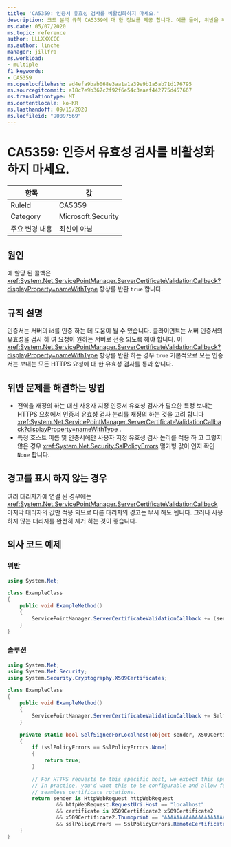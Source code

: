 ```yaml
---
title: 'CA5359: 인증서 유효성 검사를 비활성화하지 마세요.'
description: 코드 분석 규칙 CA5359에 대 한 정보를 제공 합니다. 예를 들어, 위반을 해결 하는 방법, 위반 하는 경우를 포함 합니다.
ms.date: 05/07/2020
ms.topic: reference
author: LLLXXXCCC
ms.author: linche
manager: jillfra
ms.workload:
- multiple
f1_keywords:
- CA5359
ms.openlocfilehash: ad4efa9bab068e3aa1a1a39e9b1a5ab71d176795
ms.sourcegitcommit: a18c7e9b367c2f92f6e54c3eaef442775d457667
ms.translationtype: MT
ms.contentlocale: ko-KR
ms.lasthandoff: 09/15/2020
ms.locfileid: "90097569"
---
```

# <a name="ca5359-do-not-disable-certificate-validation"></a>CA5359: 인증서 유효성 검사를 비활성화하지 마세요.

|항목|값|
|-|-|
|RuleId|CA5359|
|Category|Microsoft.Security|
|주요 변경 내용|최신이 아님|

## <a name="cause"></a>원인

에 할당 된 콜백은 <xref:System.Net.ServicePointManager.ServerCertificateValidationCallback?displayProperty=nameWithType> 항상를 반환 `true` 합니다.

## <a name="rule-description"></a>규칙 설명

인증서는 서버의 id를 인증 하는 데 도움이 될 수 있습니다. 클라이언트는 서버 인증서의 유효성을 검사 하 여 요청이 원하는 서버로 전송 되도록 해야 합니다. 이 <xref:System.Net.ServicePointManager.ServerCertificateValidationCallback?displayProperty=nameWithType> 항상를 반환 하는 경우 `true` 기본적으로 모든 인증서는 보내는 모든 HTTPS 요청에 대 한 유효성 검사를 통과 합니다.

## <a name="how-to-fix-violations"></a>위반 문제를 해결하는 방법

- 전역을 재정의 하는 대신 사용자 지정 인증서 유효성 검사가 필요한 특정 보내는 HTTPS 요청에서 인증서 유효성 검사 논리를 재정의 하는 것을 고려 합니다 <xref:System.Net.ServicePointManager.ServerCertificateValidationCallback?displayProperty=nameWithType> .
- 특정 호스트 이름 및 인증서에만 사용자 지정 유효성 검사 논리를 적용 하 고 그렇지 않은 경우 <xref:System.Net.Security.SslPolicyErrors> 열거형 값이 인지 확인 `None` 합니다.

## <a name="when-to-suppress-warnings"></a>경고를 표시 하지 않는 경우

여러 대리자가에 연결 된 경우에는 <xref:System.Net.ServicePointManager.ServerCertificateValidationCallback> 마지막 대리자의 값만 적용 되므로 다른 대리자의 경고는 무시 해도 됩니다. 그러나 사용 하지 않는 대리자를 완전히 제거 하는 것이 좋습니다.

## <a name="pseudo-code-examples"></a>의사 코드 예제

### <a name="violation"></a>위반

```csharp
using System.Net;

class ExampleClass
{
    public void ExampleMethod()
    {
        ServicePointManager.ServerCertificateValidationCallback += (sender, cert, chain, error) => { return true; };
    }
}
```

### <a name="solution"></a>솔루션

```csharp
using System.Net;
using System.Net.Security;
using System.Security.Cryptography.X509Certificates;

class ExampleClass
{
    public void ExampleMethod()
    {
        ServicePointManager.ServerCertificateValidationCallback += SelfSignedForLocalhost;
    }

    private static bool SelfSignedForLocalhost(object sender, X509Certificate certificate, X509Chain chain, SslPolicyErrors sslPolicyErrors)
    {
        if (sslPolicyErrors == SslPolicyErrors.None)
        {
            return true;
        }

        // For HTTPS requests to this specific host, we expect this specific certificate.
        // In practice, you'd want this to be configurable and allow for multiple certificates per host, to enable
        // seamless certificate rotations.
        return sender is HttpWebRequest httpWebRequest
                && httpWebRequest.RequestUri.Host == "localhost"
                && certificate is X509Certificate2 x509Certificate2
                && x509Certificate2.Thumbprint == "AAAAAAAAAAAAAAAAAAAAAAAAAAAAAAAAAAAAAAAA"
                && sslPolicyErrors == SslPolicyErrors.RemoteCertificateChainErrors;
    }
}
```
